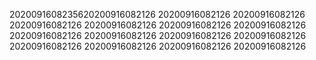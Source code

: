 2020091608235620200916082126
20200916082126
20200916082126
20200916082126
20200916082126
20200916082126
20200916082126
20200916082126
20200916082126
20200916082126
20200916082126
20200916082126
20200916082126
20200916082126
20200916082126
